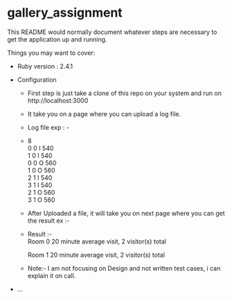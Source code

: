 # gallery_assignment

This README would normally document whatever steps are necessary to get the
application up and running.

Things you may want to cover:

* Ruby version : 2.4.1

* Configuration
	
	- First step is just take a clone of this repo on your system and run on http://localhost:3000
	- It take you on a page where you can upload a log file.
	- Log file exp : -
	- 8<br/>
      0 0 I 540<br/>
      1 0 I 540<br/>
      0 0 O 560<br/>
      1 0 O 560<br/>
      2 1 I 540<br/>
      3 1 I 540<br/>
      2 1 O 560<br/>
      3 1 O 560<br/>
	
    - After Uploaded a file, it will take you on next page where you can get the result ex :-
    
    - Result :- <br/>
		Room 0 20 minute average visit, 2 visitor(s) total

		Room 1 20 minute average visit, 2 visitor(s) total
        
  - Note:- I am not focusing on Design and not written test cases, i can explain it on call.


* ...

